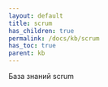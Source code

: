 ```yaml
---
layout: default
title: scrum
has_children: true
permalink: /docs/kb/scrum
has_toc: true
parent: kb
---
```

База знаний scrum
